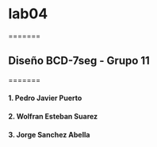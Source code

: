 # lab04
=======
## Diseño BCD-7seg - Grupo 11
=======
#### 1. Pedro Javier Puerto
#### 2. Wolfran Esteban Suarez
#### 3. Jorge Sanchez Abella

